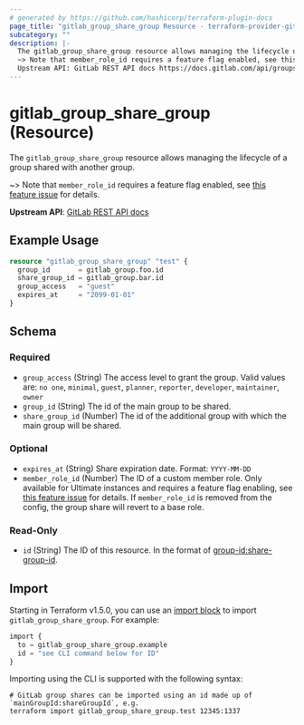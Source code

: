 ```yaml
---
# generated by https://github.com/hashicorp/terraform-plugin-docs
page_title: "gitlab_group_share_group Resource - terraform-provider-gitlab"
subcategory: ""
description: |-
  The gitlab_group_share_group resource allows managing the lifecycle of a group shared with another group.
  ~> Note that member_role_id requires a feature flag enabled, see this feature issue https://gitlab.com/gitlab-org/gitlab/-/issues/443369 for details.
  Upstream API: GitLab REST API docs https://docs.gitlab.com/api/groups/#share-groups-with-groups
---
```


# gitlab_group_share_group (Resource)

The `gitlab_group_share_group` resource allows managing the lifecycle of a group shared with another group.

~> Note that `member_role_id` requires a feature flag enabled, see [this feature issue](https://gitlab.com/gitlab-org/gitlab/-/issues/443369) for details.

**Upstream API**: [GitLab REST API docs](https://docs.gitlab.com/api/groups/#share-groups-with-groups)

## Example Usage

```terraform
resource "gitlab_group_share_group" "test" {
  group_id       = gitlab_group.foo.id
  share_group_id = gitlab_group.bar.id
  group_access   = "guest"
  expires_at     = "2099-01-01"
}
```

<!-- schema generated by tfplugindocs -->
## Schema

### Required

- `group_access` (String) The access level to grant the group. Valid values are: `no one`, `minimal`, `guest`, `planner`, `reporter`, `developer`, `maintainer`, `owner`
- `group_id` (String) The id of the main group to be shared.
- `share_group_id` (Number) The id of the additional group with which the main group will be shared.

### Optional

- `expires_at` (String) Share expiration date. Format: `YYYY-MM-DD`
- `member_role_id` (Number) The ID of a custom member role. Only available for Ultimate instances and requires a feature flag enabling, see [this feature issue](https://gitlab.com/gitlab-org/gitlab/-/issues/443369) for details. If `member_role_id` is removed from the config, the group share will revert to a base role.

### Read-Only

- `id` (String) The ID of this resource. In the format of <group-id:share-group-id>.

## Import

Starting in Terraform v1.5.0, you can use an [import block](https://developer.hashicorp.com/terraform/language/import) to import `gitlab_group_share_group`. For example:

```terraform
import {
  to = gitlab_group_share_group.example
  id = "see CLI command below for ID"
}
```

Importing using the CLI is supported with the following syntax:

```shell
# GitLab group shares can be imported using an id made up of `mainGroupId:shareGroupId`, e.g.
terraform import gitlab_group_share_group.test 12345:1337
```
